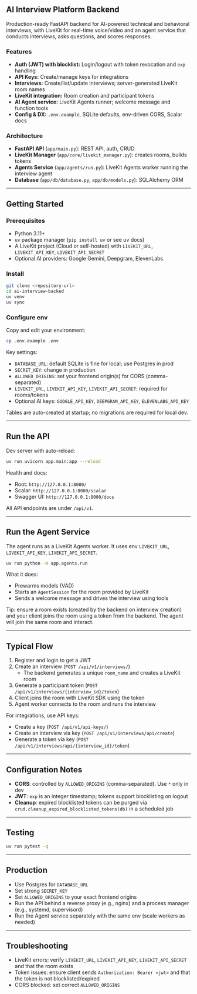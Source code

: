 ## AI Interview Platform Backend

Production-ready FastAPI backend for AI-powered technical and behavioral interviews, with LiveKit for real-time voice/video and an agent service that conducts interviews, asks questions, and scores responses.

### Features
- **Auth (JWT) with blocklist:** Login/logout with token revocation and `exp` handling
- **API Keys:** Create/manage keys for integrations
- **Interviews:** Create/list/update interviews; server-generated LiveKit room names
- **LiveKit integration:** Room creation and participant tokens
- **AI Agent service:** LiveKit Agents runner; welcome message and function tools
- **Config & DX:** `.env.example`, SQLite defaults, env-driven CORS, Scalar docs

### Architecture
- **FastAPI API** (`app/main.py`): REST API, auth, CRUD
- **LiveKit Manager** (`app/core/livekit_manager.py`): creates rooms, builds tokens
- **Agents Service** (`app/agents/run.py`): LiveKit Agents worker running the interview agent
- **Database** (`app/db/database.py`, `app/db/models.py`): SQLAlchemy ORM

---

## Getting Started

### Prerequisites
- Python 3.11+
- `uv` package manager (`pip install uv` or see uv docs)
- A LiveKit project (Cloud or self-hosted) with `LIVEKIT_URL`, `LIVEKIT_API_KEY`, `LIVEKIT_API_SECRET`
- Optional AI providers: Google Gemini, Deepgram, ElevenLabs

### Install
```bash
git clone <repository-url>
cd ai-interview-backed
uv venv
uv sync
```

### Configure env
Copy and edit your environment:
```bash
cp .env.example .env
```
Key settings:
- `DATABASE_URL`: default SQLite is fine for local; use Postgres in prod
- `SECRET_KEY`: change in production
- `ALLOWED_ORIGINS`: set your frontend origin(s) for CORS (comma-separated)
- `LIVEKIT_URL`, `LIVEKIT_API_KEY`, `LIVEKIT_API_SECRET`: required for rooms/tokens
- Optional AI keys: `GOOGLE_API_KEY`, `DEEPGRAM_API_KEY`, `ELEVENLABS_API_KEY`

Tables are auto-created at startup; no migrations are required for local dev.

---

## Run the API
Dev server with auto-reload:
```bash
uv run uvicorn app.main:app --reload
```

Health and docs:
- Root: `http://127.0.0.1:8000/`
- Scalar: `http://127.0.0.1:8000/scalar`
- Swagger UI: `http://127.0.0.1:8000/docs`

All API endpoints are under `/api/v1`.

---

## Run the Agent Service
The agent runs as a LiveKit Agents worker. It uses env `LIVEKIT_URL`, `LIVEKIT_API_KEY`, `LIVEKIT_API_SECRET`.

```bash
uv run python -m app.agents.run
```

What it does:
- Prewarms models (VAD)
- Starts an `AgentSession` for the room provided by LiveKit
- Sends a welcome message and drives the interview using tools

Tip: ensure a room exists (created by the backend on interview creation) and your client joins the room using a token from the backend. The agent will join the same room and interact.

---

## Typical Flow
1) Register and login to get a JWT
2) Create an interview (`POST /api/v1/interviews/`)
   - The backend generates a unique `room_name` and creates a LiveKit room
3) Generate a participant token (`POST /api/v1/interviews/{interview_id}/token`)
4) Client joins the room with LiveKit SDK using the token
5) Agent worker connects to the room and runs the interview

For integrations, use API keys:
- Create a key (`POST /api/v1/api-keys/`)
- Create an interview via key (`POST /api/v1/interviews/api/create`)
- Generate a token via key (`POST /api/v1/interviews/api/{interview_id}/token`)

---

## Configuration Notes
- **CORS**: controlled by `ALLOWED_ORIGINS` (comma-separated). Use `*` only in dev
- **JWT**: `exp` is an integer timestamp; tokens support blocklisting on logout
- **Cleanup**: expired blocklisted tokens can be purged via `crud.cleanup_expired_blocklisted_tokens(db)` in a scheduled job

---

## Testing
```bash
uv run pytest -q
```

---

## Production
- Use Postgres for `DATABASE_URL`
- Set strong `SECRET_KEY`
- Set `ALLOWED_ORIGINS` to your exact frontend origins
- Run the API behind a reverse proxy (e.g., nginx) and a process manager (e.g., systemd, supervisord)
- Run the Agent service separately with the same env (scale workers as needed)

---

## Troubleshooting
- LiveKit errors: verify `LIVEKIT_URL`, `LIVEKIT_API_KEY`, `LIVEKIT_API_SECRET` and that the room exists
- Token issues: ensure client sends `Authorization: Bearer <jwt>` and that the token is not blocklisted/expired
- CORS blocked: set correct `ALLOWED_ORIGINS`